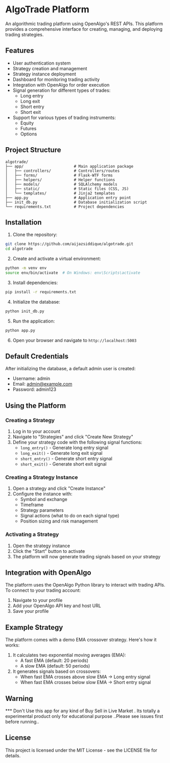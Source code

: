 # AlgoTrade Platform

An algorithmic trading platform using OpenAlgo's REST APIs. This platform provides a comprehensive interface for creating, managing, and deploying trading strategies.

## Features

- User authentication system
- Strategy creation and management
- Strategy instance deployment
- Dashboard for monitoring trading activity
- Integration with OpenAlgo for order execution
- Signal generation for different types of trades:
  - Long entry
  - Long exit
  - Short entry
  - Short exit
- Support for various types of trading instruments:
  - Equity
  - Futures
  - Options

## Project Structure

```
algotrade/
├── app/                      # Main application package
│   ├── controllers/          # Controllers/routes
│   ├── forms/                # Flask-WTF forms
│   ├── helpers/              # Helper functions
│   ├── models/               # SQLAlchemy models
│   ├── static/               # Static files (CSS, JS)
│   └── templates/            # Jinja2 templates
├── app.py                    # Application entry point
├── init_db.py                # Database initialization script
└── requirements.txt          # Project dependencies
```

## Installation

1. Clone the repository:
```bash
git clone https://github.com/aijazsiddique/algotrade.git
cd algotrade
```

2. Create and activate a virtual environment:
```bash
python -m venv env
source env/bin/activate  # On Windows: env\Scripts\activate
```

3. Install dependencies:
```bash
pip install -r requirements.txt
```

4. Initialize the database:
```bash
python init_db.py
```

5. Run the application:
```bash
python app.py
```

6. Open your browser and navigate to `http://localhost:5003`

## Default Credentials

After initializing the database, a default admin user is created:
- Username: admin
- Email: admin@example.com
- Password: admin123

## Using the Platform

### Creating a Strategy

1. Log in to your account
2. Navigate to "Strategies" and click "Create New Strategy"
3. Define your strategy code with the following signal functions:
   - `long_entry()` - Generate long entry signal
   - `long_exit()` - Generate long exit signal
   - `short_entry()` - Generate short entry signal
   - `short_exit()` - Generate short exit signal

### Creating a Strategy Instance

1. Open a strategy and click "Create Instance"
2. Configure the instance with:
   - Symbol and exchange
   - Timeframe
   - Strategy parameters
   - Signal actions (what to do on each signal type)
   - Position sizing and risk management

### Activating a Strategy

1. Open the strategy instance
2. Click the "Start" button to activate
3. The platform will now generate trading signals based on your strategy

## Integration with OpenAlgo

The platform uses the OpenAlgo Python library to interact with trading APIs. To connect to your trading account:

1. Navigate to your profile
2. Add your OpenAlgo API key and host URL
3. Save your profile

## Example Strategy

The platform comes with a demo EMA crossover strategy. Here's how it works:

1. It calculates two exponential moving averages (EMA):
   - A fast EMA (default: 20 periods)
   - A slow EMA (default: 50 periods)
2. It generates signals based on crossovers:
   - When fast EMA crosses above slow EMA → Long entry signal
   - When fast EMA crosses below slow EMA → Short entry signal
  
## Warning
*** Don't Use this app for any kind of Buy Sell in Live Market . Its totally a experimental product only for educational purpose ..Please see issues first before running..

## License

This project is licensed under the MIT License - see the LICENSE file for details.
